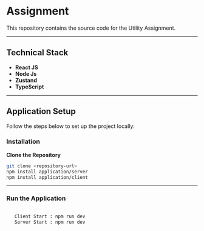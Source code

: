 # **Assignment**

This repository contains the source code for the Utility Assignment.

---

## **Technical Stack**
- **React JS**
- **Node Js**
- **Zustand**
- **TypeScript**

---

## **Application Setup**

Follow the steps below to set up the project locally:

### **Installation**

**Clone the Repository**
   ```bash
   git clone <repository-url>
   npm install application/server
   npm install application/client
   ```
---

### **Run the Application**
```bash

   Client Start : npm run dev
   Server Start : npm run dev
   ```
